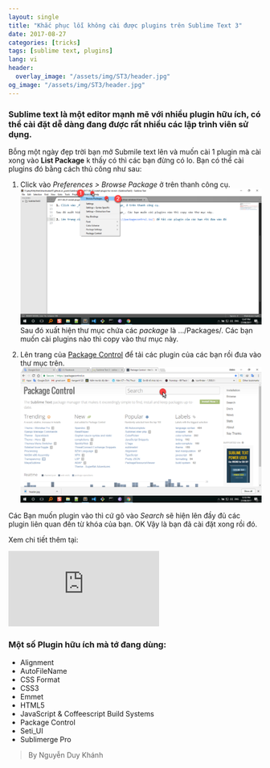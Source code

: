 ```yaml
---
layout: single
title: "Khắc phục lỗi không cài được plugins trên Sublime Text 3"
date: 2017-08-27
categories: [tricks]
tags: [sublime text, plugins]
lang: vi
header:
  overlay_image: "/assets/img/ST3/header.jpg"
og_image: "/assets/img/ST3/header.jpg"
---
```

### Sublime text là một editor mạnh mẽ với nhiều plugin hữu ích, có thể cài đặt dễ dàng đang được rất nhiều các lập trình viên sử dụng.

Bỗng một ngày đẹp trời bạn mở Submile text lên và muốn cài 1 plugin mà cài xong vào **List Package** k thấy có thì các bạn đừng có lo. Bạn có thể cài plugins đó bằng cách thủ công như sau:

1. Click vào _Preferences > Browse Package_ ở trên thanh công cụ.
![Hình 1](/assets/img/ST3/st1.png)
Sau đó xuất hiện thư mục chứa các _package_ là .../Packages/. Các bạn muốn cài plugins nào thì copy vào thư mục này.

2. Lên trang của [Package Control](https://packagecontrol.io/) để tải các plugin của các bạn rồi đưa vào thư mục trên.
![Hình 2](/assets/img/ST3/st2.png)

Các Bạn muốn plugin vào thì cứ gõ vào _Search_ sẽ hiện lên đầy đủ các plugin liên quan đến từ khóa của bạn.
OK Vậy là bạn đã cài đặt xong rồi đó.

Xem chi tiết thêm tại:
<iframe style="width: 560; height: 315; max-width: 100%; margin: 0 auto;" src="https://www.youtube.com/embed/OzT13THu-NI" frameborder="0" allowfullscreen></iframe>

### Một số Plugin hữu ích mà tớ đang dùng:
* Alignment
* AutoFileName
* CSS Format
* CSS3
* Emmet
* HTML5
* JavaScript & Coffeescript Build Systems
* Package Control
* Seti_UI
* Sublimerge Pro

>By Nguyễn Duy Khánh
